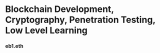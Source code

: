 
# Blockchain Development, Cryptography, Penetration Testing, Low Level Learning

### eb1.eth

[//]: # (### Hi There,<br>)

[//]: # (### It seems you have found my readme - let me introduce myself)

[//]: # (I'm DarkEB1 -EBI is shrimp in Japanese-. Currently working as a research engineer for guardian labs - helping to transform blockchain security)

[//]: # (Self taught in every language I know. Feel free to reach me at any of my socials! Although I won't respond <br>)

[//]: # (My crime is that of curiosity.)

[//]: # (Rgds,<br> )

[//]: # (DarkEB1)



 




<!---
![GitHub Activity Graph](https://activity-graph.herokuapp.com/graph?username=DarkEB1)

![GitHub stats](https://github-readme-stats.vercel.app/api?username=DarkEB1&show_icons=true&count_private=true)  


[<img src='https://cdn.jsdelivr.net/npm/simple-icons@3.0.1/icons/github.svg' alt='github' height='40'>](https://github.com/DarkEB1)  [<img src='https://cdn.jsdelivr.net/npm/simple-icons@3.0.1/icons/linkedin.svg' alt='linkedin' height='40'>](https://www.linkedin.com/in/0xnicholasdunn/)  [<img src='https://cdn.jsdelivr.net/npm/simple-icons@3.0.1/icons/twitter.svg' alt='twitter' height='40'>](https://twitter.com/0xNicholasDunn)  [<img src='https://cdn.jsdelivr.net/npm/simple-icons@3.0.1/icons/icloud.svg' alt='website' height='40'>](https://www.unit.network/in/nicholas/)  [<img src='https://cdn.jsdelivr.net/npm/simple-icons@3.0.1/icons/telegram.svg' alt='telegram' height='40'>](https://web.telegram.org/k/#@Nicholas_Dunn)  [<img src='https://cdn.jsdelivr.net/npm/simple-icons@3.0.1/icons/discord.svg' alt='discord' height='40'>](https://discord.gg/!EB1#1053) 
--->
